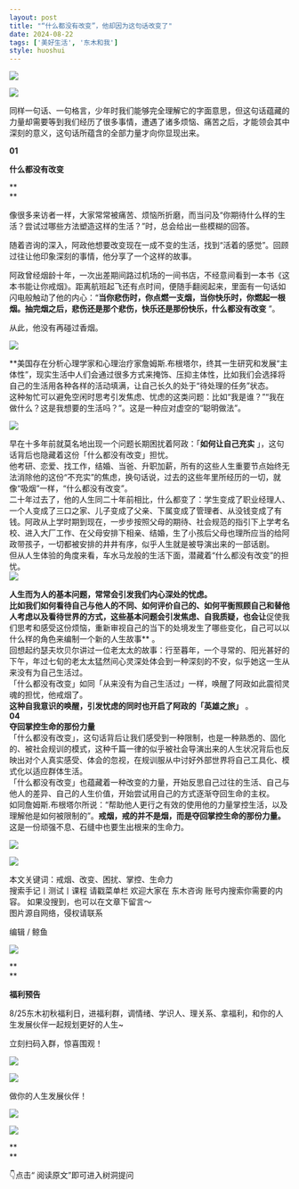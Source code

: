 ```yaml
---
layout: post
title: "“什么都没有改变”，他却因为这句话改变了"
date: 2024-08-22
tags: ['美好生活', '东木和我']
style: huoshui
---
```


![](/assets/post_images/2024-08-22-17319183246970.9133343616011702.jpeg)




![](/assets/post_images/2024-08-22-17319183246000.7207571876890697.jpeg)

同样一句话、一句格言，少年时我们能够完全理解它的字面意思，但这句话蕴藏的力量却需要等到我们经历了很多事情，遭遇了诸多烦恼、痛苦之后，才能领会其中深刻的意义，这句话所蕴含的全部力量才向你显现出来。

  

**01**

**什么都没有改变**

**  
**

像很多来访者一样，大家常常被痛苦、烦恼所折磨，而当问及“你期待什么样的生活？尝试过哪些方法塑造这样的生活？”时，总会给出一些模糊的回答。

  

随着咨询的深入，阿政他想要改变现在一成不变的生活，找到“活着的感觉”。回顾过往让他印象深刻的事情，他分享了一个这样的故事。

  

阿政曾经烟龄十年，一次出差期间路过机场的一间书店，不经意间看到一本书《这本书能让你戒烟》。距离航班起飞还有点时间，便随手翻阅起来，里面有一句话如闪电般触动了他的内心：“**当你悲伤时，你点燃一支烟，当你快乐时，你燃起一根烟。抽完烟之后，悲伤还是那个悲伤，快乐还是那份快乐，什么都没有改变**
”。

  

从此，他没有再碰过香烟。

  

![](/assets/post_images/2024-08-22-17319183248490.01711347601070612.png)

**美国存在分析心理学家和心理治疗家詹姆斯.布根塔尔，终其一生研究和发展“主体性”，现实生活中人们会通过很多方式来掩饰、压抑主体性，比如我们会选择将自己的生活用各种各样的活动填满，让自己长久的处于“待处理的任务”状态。  
这种匆忙可以避免空闲时思考引发焦虑、忧虑的这类问题：比如“我是谁？”“我在做什么？这是我想要的生活吗？”。这是一种应对虚空的“聪明做法”。

  

![](/assets/post_images/2024-08-22-17319183251350.005609012199129237.png)

早在十多年前就莫名地出现一个问题长期困扰着阿政：「**如何让自己充实** 」，这句话背后也隐藏着这份「什么都没有改变」担忧。  
他考研、恋爱、找工作，结婚、当爸、升职加薪，所有的这些人生重要节点始终无法消除他的这份“不充实”的焦虑，换句话说，过去的这些年里所经历的一切，就像“吸烟”一样，“什么都没有改变”。  
二十年过去了，他的人生同二十年前相比，什么都变了：学生变成了职业经理人、一个人变成了三口之家、儿子变成了父亲、下属变成了管理者、从没钱变成了有钱。阿政从上学时期到现在，一步步按照父母的期待、社会规范的指引下上学考名校、进入大厂工作、在父母安排下相亲、结婚，生了小孩后父母也理所应当的给阿政带孩子，一切都被安排的井井有序，似乎人生就是被导演出来的一部话剧。  
但从人生体验的角度来看，车水马龙般的生活下面，潜藏着“什么都没有改变”的担忧。  
![](/assets/post_images/2024-08-22-17319183247280.8329638265519186.jpeg)

**人生而为人的基本问题，常常会引发我们内心深处的忧虑。  
比如我们如何看待自己与他人的不同、如何评价自己的、如何平衡照顾自己和替他人考虑以及看待世界的方式，这些基本问题会引发焦虑、自我质疑，也会让**促使我们思考和感受这份烦恼，重新审视自己的当下的处境发生了哪些变化，自己可以以什么样的角色来编制一个新的人生故事**
。  
回想起约瑟夫坎贝尔讲过一位老太太的故事：行至暮年，一个寻常的、阳光甚好的下午，年过七旬的老太太猛然间心灵深处体会到一种深刻的不安，似乎她这一生从来没有为自己生活过。  
「什么都没有改变」如同「从来没有为自己生活过」一样，唤醒了阿政如此震彻灵魂的担忧，他戒烟了。  
**这种自我意识的唤醒，引发忧虑的同时也开启了阿政的「英雄之旅」** 。  
**04  
夺回掌控生命的那份力量**  
「什么都没有改变」，这句话背后让我们感受到一种限制，也是一种熟悉的、固化的、被社会规训的模式，这种千篇一律的似乎被社会导演出来的人生状况背后也反映出对个人真实感受、体会的忽视，在规训服从中讨好外部世界将自己工具化、模式化以适应群体生活。  
「什么都没有改变」也蕴藏着一种改变的力量，开始反思自己过往的生活、自己与他人的差异、自己的人生价值，开始尝试用自己的方式逐渐夺回生命的主权。  
如同詹姆斯.布根塔尔所说：“帮助他人更行之有效的使用他的力量掌控生活，以及理解他是如何被限制的”。**戒烟，戒的并不是烟，而是夺回掌控生命的那份力量。**  
这是一份顽强不息、石缝中也要生出根来的生命力。

  

![](/assets/post_images/2024-08-22-17319183245710.1560997666302042.png)

![](/assets/post_images/2024-08-22-17319183245780.45995093778791407.png)

本文关键词：戒烟、改变、困扰、掌控、生命力  
搜索手记丨测试丨课程 请戳菜单栏 欢迎大家在 东木咨询 账号内搜索你需要的内容。 如果没搜到，也可以在文章下留言～  
图片源自网络，侵权请联系

  

  

编辑 / 鲸鱼

![](/assets/post_images/2024-08-22-17319183245720.31056876933590183.webp)

**  
**

**福利预告**

  

8/25东木初秋福利日，进福利群，调情绪、学识人、理关系、拿福利，和你的人生发展伙伴一起规划更好的人生~

立刻扫码入群，惊喜围观！

![](/assets/post_images/2024-08-22-17319183246970.2004048104862819.webp)

![](/assets/post_images/2024-08-22-17319183247140.335482306545112.webp)

做你的人生发展伙伴！

  

[![](/assets/post_images/2024-08-22-17319183252460.5536789019366466.png)](http://mp.weixin.qq.com/s?__biz=MzkyNTY0NTMzNQ==&mid=2247489038&idx=2&sn=175e4b053a335b47b340e3d8c919d5e3&chksm=c1c23976f6b5b06013d7c305de12a849b53d21f2d107e2bbe010b12ede3921e0b1acab754d8c&scene=21#wechat_redirect)  

![](/assets/post_images/2024-08-22-17319183247640.9246860434050319.webp)

**  
**

👇点击“ 阅读原文”即可进入树洞提问